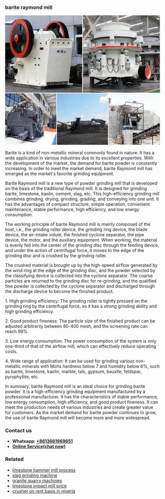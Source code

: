 <h3>barite raymond mill</h3><img src='1702952914.jpg' alt=''><p>Barite is a kind of non-metallic mineral commonly found in nature. It has a wide application in various industries due to its excellent properties. With the development of the market, the demand for barite powder is constantly increasing. In order to meet the market demand, barite Raymond mill has emerged as the market's favorite grinding equipment.</p><p>Barite Raymond mill is a new type of powder grinding mill that is developed on the basis of the traditional Raymond mill. It is designed for grinding barite, limestone, kaolin, cement, slag, etc. This high-efficiency grinding mill combines grinding, drying, grinding, grading, and conveying into one unit. It has the advantages of compact structure, simple operation, convenient maintenance, stable performance, high efficiency, and low energy consumption.</p><p>The working principle of barite Raymond mill is mainly composed of the host, i.e., the grinding roller device, the grinding ring device, the blade device, the air-intake volute, the finished cyclone separator, the pipe device, the motor, and the auxiliary equipment. When working, the material is evenly fed into the center of the grinding disc through the feeding device, and under the action of centrifugal force, it moves to the edge of the grinding disc and is crushed by the grinding roller.</p><p>The crushed material is brought up by the high-speed airflow generated by the wind ring at the edge of the grinding disc, and the powder selected by the classifying device is collected into the cyclone separator. The coarse particles are returned to the grinding disc for re-grinding, and the qualified fine powder is collected by the cyclone separator and discharged through the discharge device to become the finished product.</p><p>1. High grinding efficiency: The grinding roller is tightly pressed on the grinding ring by the centrifugal force, so it has a strong grinding ability and high grinding efficiency.</p><p>2. Good product fineness: The particle size of the finished product can be adjusted arbitrarily between 80-400 mesh, and the screening rate can reach 99%.</p><p>3. Low energy consumption: The power consumption of the system is only one-third of that of the airflow mill, which can effectively reduce operating costs.</p><p>4. Wide range of application: It can be used for grinding various non-metallic minerals with Mohs hardness below 7 and humidity below 6%, such as barite, limestone, kaolin, marble, talc, gypsum, bauxite, feldspar, pyrophyllite, etc.</p><p>In summary, barite Raymond mill is an ideal choice for grinding barite powder. It is a high-efficiency grinding equipment manufactured by a professional manufacturer. It has the characteristics of stable performance, low energy consumption, high efficiency, and good product fineness. It can meet the production needs of various industries and create greater value for customers. As the market demand for barite powder continues to grow, the use of barite Raymond mill will become more and more widespread.</p><h3>Contact us</h3><ul><li><strong>Whatsapp:&nbsp;<a href="https://wa.me/8613661969651">+8613661969651</a></strong></li><li><a href="https://swt.shibang-china.com/?git&amp;zhl&amp;barite raymond mill"><strong>Online Service(chat now)</strong></a></li></ul><h3>Related</h3><ul><li><a href='limestone hammer mill process.md'>limestone hammer mill process</a></li><li><a href='slag grinding machine.md'>slag grinding machine</a></li><li><a href='granite quarry machines.md'>granite quarry machines</a></li><li><a href='limestone impact mill price.md'>limestone impact mill price</a></li><li><a href='crusher on rent basis in nigeria.md'>crusher on rent basis in nigeria</a></li></ul>